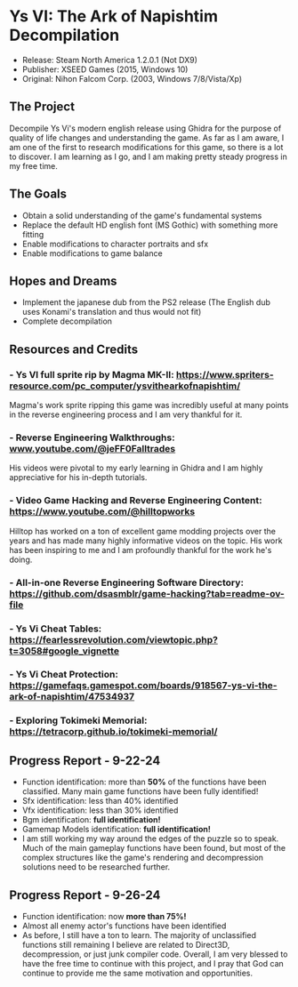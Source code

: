 # Ys VI: The Ark of Napishtim Decompilation
- Release: Steam North America 1.2.0.1 (Not DX9)
- Publisher: XSEED Games (2015, Windows 10)
- Original: Nihon Falcom Corp. (2003, Windows 7/8/Vista/Xp)

## The Project
Decompile Ys Vi's modern english release using Ghidra for the purpose of quality of life changes and understanding the game. As far as I am aware, I am one of the first to research modifications for this game, so there is a lot to discover. I am learning as I go, and I am making pretty steady progress in my free time.

## The Goals
- Obtain a solid understanding of the game's fundamental systems
- Replace the default HD english font (MS Gothic) with something more fitting
- Enable modifications to character portraits and sfx
- Enable modifications to game balance

## Hopes and Dreams
- Implement the japanese dub from the PS2 release (The English dub uses Konami's translation and thus would not fit)
- Complete decompilation
## Resources and Credits
### - Ys VI full sprite rip by <b>Magma MK-II</b>: https://www.spriters-resource.com/pc_computer/ysvithearkofnapishtim/
  Magma's work sprite ripping this game was incredibly useful at many points in the reverse engineering process and I am very thankful for it.
### - Reverse Engineering Walkthroughs: www.youtube.com/@jeFF0Falltrades
  His videos were pivotal to my early learning in Ghidra and I am highly appreciative for his in-depth tutorials.
### - Video Game Hacking and Reverse Engineering Content: https://www.youtube.com/@hilltopworks
  Hilltop has worked on a ton of excellent game modding projects over the years and has made many highly informative videos on the topic. His work has been inspiring to me and I am profoundly thankful for the work he's doing.
### - All-in-one Reverse Engineering Software Directory: https://github.com/dsasmblr/game-hacking?tab=readme-ov-file
### - Ys Vi Cheat Tables: https://fearlessrevolution.com/viewtopic.php?t=3058#google_vignette
### - Ys Vi Cheat Protection: https://gamefaqs.gamespot.com/boards/918567-ys-vi-the-ark-of-napishtim/47534937
### - Exploring Tokimeki Memorial: https://tetracorp.github.io/tokimeki-memorial/



## Progress Report - 9-22-24
- Function identification: more than <b>50%</b> of the functions have been classified. Many main game functions have been fully identified!
- Sfx identification: less than 40% identified
- Vfx identification: less than 30% identified
- Bgm identification: <b>full identification!</b>
- Gamemap Models identification: <b>full identification!</b>
- I am still working my way around the edges of the puzzle so to speak. Much of the main gameplay functions have been found, but most of the complex structures like the game's rendering and decompression solutions need to be researched further.
## Progress Report - 9-26-24
- Function identification: now **more than 75%!**
- Almost all enemy actor's functions have been identified
- As before, I still have a ton to learn. The majority of unclassified functions still remaining I believe are related to Direct3D, decompression, or just junk compiler code. Overall, I am very blessed to have the free time to continue with this project, and I pray that God can continue to provide me the same motivation and opportunities.
